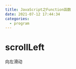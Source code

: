 ```yaml
---
title: JavaScript之Function函数
date: 2021-07-12 17:44:34
categories:
  - program
---
```


# scrollLeft

向左滑动
